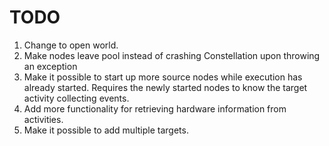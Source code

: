 # TODO

1. Change to open world.
2. Make nodes leave pool instead of crashing Constellation upon throwing an exception
3. Make it possible to start up more source nodes while execution has already started. Requires the newly started nodes to know the target activity collecting events.
4. Add more functionality for retrieving hardware information from activities.
5. Make it possible to add multiple targets.

